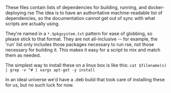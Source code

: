 These files contain lists of dependencies for building, running, and
docker-deploying rse The idea is to have an authoritative
machine-readable list of dependencies, so the documentation cannot get
out of sync with what scripts are actually using.

They're named in a `*.$pkgsystem.txt` pattern for ease of globbing, so please
stick to that format. They are not all-inclusive -- for example, the
'run' list only includes those packages necessary to run rse, not
those necessary for building it. This makes it easy for a script to mix
and match them as needed.

The simplest way to install these on a linux box is like this: `cat
$filename(s) | grep -v ^# | xargs apt-get -y install`

In an ideal universe we'd have a .deb build that took care of installing
these for us, but no such luck for now.
